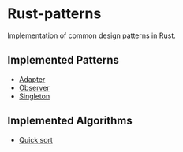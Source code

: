 # Rust-patterns
Implementation of common design patterns in Rust.

## Implemented Patterns
- [Adapter](https://sourcemaking.com/design_patterns/adapter)
- [Observer](https://sourcemaking.com/design_patterns/observer)
- [Singleton](https://sourcemaking.com/design_patterns/singleton)

## Implemented Algorithms
- [Quick sort](https://en.wikipedia.org/wiki/Quicksort)